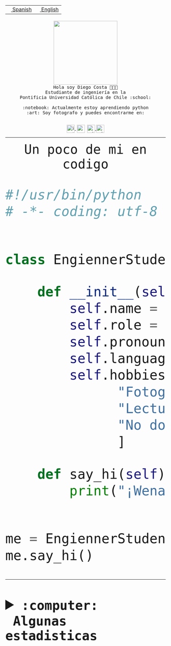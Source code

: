 <table border="0"  align="right">
 <tr><td><a href="README.md"><img src="https://upload.wikimedia.org/wikipedia/commons/thumb/8/89/Bandera_de_Espa%C3%B1a.svg/1200px-Bandera_de_Espa%C3%B1a.svg.png" height="10"> Spanish</a></td>
 <td><a href="README.en.md"><img src="https://upload.wikimedia.org/wikipedia/commons/a/a4/Flag_of_the_United_States.svg" height="10"> English</a></td></tr>
</table><br><br><br>


<p align="center">
  <img src="https://github.com/diegocostares/diegocostares/blob/main/Images/aaa2.gif?raw=true" height="200px">
  <br><samp>
    Hola soy Diego Costa 👨🏻‍💻<br>
    Estudiante de ingeniería en la <br>
    Pontificia Universidad Católica de Chile :school:<br>
  <br>
    :notebook: Actualmente estoy aprendiendo python <br>
    :art: Soy fotografo y puedes encontrarme en: <br>
  <br></samp>
  
</p>

<p align="center">
   <a href="https://instagram.com/diegocosta_no" target="blank">
    <img 
    align="center" src="https://cdn.jsdelivr.net/npm/simple-icons@3.0.1/icons/instagram.svg" alt="instagram" height="25px" width="25px" />
  </a>
  <a style="border: 3px solid; color: white;"href="https://t.me/diegocosta_no" target="blank">
  <img
  align="center" alt="Telegram" width="25px" src="https://icons-for-free.com/iconfiles/png/512/Telegram-1324888767380505522.png" />
</a>
<a href="https://api.whatsapp.com/send?phone=56971897835&text=Hola!" target="blank">
  <img
  align="center" alt="wtsp" width="25px" src="https://img.icons8.com/pastel-glyph/2x/whatsapp--v2.png" />
</a>
<a href="https://www.linkedin.com/in/diego-costa-786249213/" target="blank">
  <img
  align="center" alt="wtsp" width="25px" src="https://img.icons8.com/metro/452/linkedin.png" />
</a>

  </a>
</p>

---


<p align="center"><font size="25"><samp>Un poco de mi en codigo</samp></front></p>


```python
#!/usr/bin/python
# -*- coding: utf-8 -*-


class EngiennerStudent:

    def __init__(self):
        self.name = "Diego Costa"
        self.role = "Estudiante"
        self.pronouns = "he/him"
        self.language_spoken = ["es_CL", "en_US"]
        self.hobbies = [
              "Fotografia",
              "Lectura",
              "No dormir",
              ]

    def say_hi(self):
        print("¡Wena mundo!")


me = EngiennerStudent()
me.say_hi()
```
---
<details>
  <summary><b><samp>:computer: &nbsp;Algunas estadisticas</samp></b></summary>
  <br/></p>

<!--START_SECTION:waka-->
![Code Time](http://img.shields.io/badge/Code%20Time-674%20hrs%2012%20mins-blue)

**Soy nocturno 🦉** 

```text
🌞 Mañana     7 commits      ░░░░░░░░░░░░░░░░░░░░░░░░░   1.31% 
🌆 Día        180 commits    ████████░░░░░░░░░░░░░░░░░   33.71% 
🌃 Tarde      210 commits    █████████░░░░░░░░░░░░░░░░   39.33% 
🌙 Noche      137 commits    ██████░░░░░░░░░░░░░░░░░░░   25.66%

```
📅 **Soy más productivo los Miércoles** 

```text
Lunes        48 commits     ██░░░░░░░░░░░░░░░░░░░░░░░   8.99% 
Martes       68 commits     ███░░░░░░░░░░░░░░░░░░░░░░   12.73% 
Miércoles    132 commits    ██████░░░░░░░░░░░░░░░░░░░   24.72% 
Jueves       63 commits     ███░░░░░░░░░░░░░░░░░░░░░░   11.8% 
Viernes      51 commits     ██░░░░░░░░░░░░░░░░░░░░░░░   9.55% 
Sábado       71 commits     ███░░░░░░░░░░░░░░░░░░░░░░   13.3% 
Domingo      101 commits    ████░░░░░░░░░░░░░░░░░░░░░   18.91%

```


📊 **Esta semana me dediqué a** 

```text
🐱‍💻 Proyectos: 
latex-templates          37 mins             ███████████████████░░░░░░   75.54% 
edd-docker               8 mins              ████░░░░░░░░░░░░░░░░░░░░░   16.08% 
Pauta-T1-2022-2-master   4 mins              ██░░░░░░░░░░░░░░░░░░░░░░░   8.38%

```


 Last Updated on 03/10/2022 20:31:50 UTC
<!--END_SECTION:waka-->
  
  

<p align="center"> <img src="https://github-readme-stats.vercel.app/api?username=diegocostares&show_icons=true&theme=ayu-mirage" alt="abhisheknaiidu" /></p>
 
</details>
